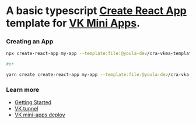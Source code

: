 # A basic typescript [Create React App](https://github.com/facebook/create-react-app) template for [VK Mini Apps](https://vk.com/dev/vk_apps_docs).

### Creating an App

```sh
npx create-react-app my-app --template:file:@youla-dev/cra-vkma-template

#or

yarn create create-react-app my-app --template:file:@youla-dev/cra-vka-template
```

### Learn more

- [Getting Started](https://create-react-app.dev/docs/getting-started/)
- [VK tunnel](https://www.npmjs.com/package/@vkontakte/vk-tunnel)
- [VK mini-apps deploy](https://dev.vk.com/mini-apps/development/hosting)
